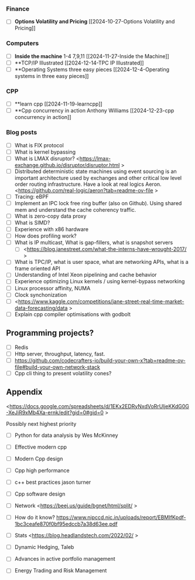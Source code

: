 ### Finance
- [ ] **Options Volatility and Pricing** [[2024-10-27-Options Volatility and Pricing]]

### Computers
- [ ] **Inside the machine** 1-4 7,9,11 [[2024-11-27-Inside the Machine]]
- [ ] **TCP/IP Illustrated [[2024-12-14-TPC IP Illustrated]]
- [ ] **Operating Systems three easy pieces [[2024-12-4-Operating systems in three easy pieces]]
### CPP
- [ ] **learn cpp [[2024-11-19-learncpp]]
- [ ] **Cpp concurrency in action Anthony Williams [[2024-12-23-cpp concurrency in action]]
### Blog posts
- [ ] What is FIX protocol
- [ ] What is kernel bypassing
- [ ] What is LMAX disruptor? <https://lmax-exchange.github.io/disruptor/disruptor.html >
- [ ] Distributed deterministic state machines using event sourcing is an important architecture used by exchanges and other critical low level order routing infrastructure. Have a look at real logics Aeron. <https://github.com/real-logic/aeron?tab=readme-ov-file >
- [ ] Tracing: eBPF
- [ ] Implement an IPC lock free ring buffer (also on Github). Using shared mem and understand the cache coherency traffic.
- [ ] What is zero-copy data proxy
- [ ] What is SIMD?
- [ ] Experience with x86 hardware
- [ ] How does profiling work?
- [ ] What is IP multicast, What is gap-fillers, what is snapshot servers 
	- [ ] <https://blog.janestreet.com/what-the-interns-have-wrought-2017/ >
- [ ] What is TPC/IP, what is user space, what are networking APIs, what is a frame oriented API
- [ ] Understanding of Intel Xeon pipelining and cache behavior
- [ ] Experience optimizing Linux kernels / using kernel-bypass networking
- [ ] Linux processor affinity, NUMA
- [ ] Clock synchonization
- [ ] <https://www.kaggle.com/competitions/jane-street-real-time-market-data-forecasting/data >
- [ ] Explain cpp compiler optimisations with godbolt

## Programming projects?
- [ ] Redis
- [ ] Http server, throughput, latency, fast.
- [ ] <https://github.com/codecrafters-io/build-your-own-x?tab=readme-ov-file#build-your-own-network-stack>
- [ ] Cpp cli thing to present volatility cones?

## Appendix
<https://docs.google.com/spreadsheets/d/1EKx2EDRyNxdVoRrUljeKKdG0G-XeJiR9xMb4Xa-ernk/edit?gid=0#gid=0 >

Possibly next highest priority
- [ ] Python for data analysis by Wes McKinney


- [ ] Effective modern cpp
- [ ] Modern Cpp design
- [ ] Cpp high performance
- [ ] c++ best practices jason turner
- [ ] Cpp software design

- [ ] Network <https://beej.us/guide/bgnet/html/split/ >
- [ ] How do it know? <https://www.nipccd.nic.in/uploads/report/EBMIfKpdf-1bc3ceafe870f0bf95edccb7a38d63ee.pdf>

- [ ] Stats <https://blog.headlandstech.com/2022/02/ >

- [ ] Dynamic Hedging, Taleb
- [ ] Advances in active portfolio management
- [ ] Energy Trading and Risk Management